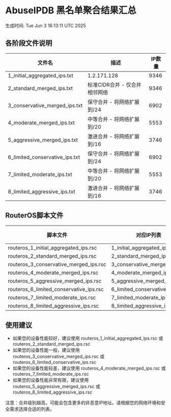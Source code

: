 # AbuseIPDB 黑名单聚合结果汇总
生成时间: Tue Jun  3 16:13:11 UTC 2025

## 各阶段文件说明

| 文件名 | 描述 | IP数量 |
|--------|------|--------|
| 1_initial_aggregated_ips.txt | 1.2.171.128 | 9346 |
| 2_standard_merged_ips.txt | 标准CIDR合并 - 仅合并相邻网络 | 9346 |
| 3_conservative_merged_ips.txt | 保守合并 - 将网络扩展到/24 | 6902 |
| 4_moderate_merged_ips.txt | 中等合并 - 将网络扩展到/20 | 5553 |
| 5_aggressive_merged_ips.txt | 激进合并 - 将网络扩展到/16 | 3746 |
| 6_limited_conservative_ips.txt | 保守合并 - 将网络扩展到/24 | 6902 |
| 7_limited_moderate_ips.txt | 中等合并 - 将网络扩展到/20 | 5553 |
| 8_limited_aggressive_ips.txt | 激进合并 - 将网络扩展到/16 | 3746 |

## RouterOS脚本文件

| 脚本文件 | 对应IP列表 | IP数量 |
|----------|------------|--------|
| routeros_1_initial_aggregated_ips.rsc | 1_initial_aggregated_ips.txt | 9346 |
| routeros_2_standard_merged_ips.rsc | 2_standard_merged_ips.txt | 9346 |
| routeros_3_conservative_merged_ips.rsc | 3_conservative_merged_ips.txt | 6902 |
| routeros_4_moderate_merged_ips.rsc | 4_moderate_merged_ips.txt | 5553 |
| routeros_5_aggressive_merged_ips.rsc | 5_aggressive_merged_ips.txt | 3746 |
| routeros_6_limited_conservative_ips.rsc | 6_limited_conservative_ips.txt | 6902 |
| routeros_7_limited_moderate_ips.rsc | 7_limited_moderate_ips.txt | 5553 |
| routeros_8_limited_aggressive_ips.rsc | 8_limited_aggressive_ips.txt | 3746 |

## 使用建议

- 如果您的设备性能较好，建议使用 routeros_1_initial_aggregated_ips.rsc 或 routeros_2_standard_merged_ips.rsc
- 如果您的设备性能一般，建议使用 routeros_3_conservative_merged_ips.rsc 或 routeros_6_limited_conservative_ips.rsc
- 如果您的设备性能较差，建议使用 routeros_4_moderate_merged_ips.rsc 或 routeros_7_limited_moderate_ips.rsc
- 如果您的设备性能非常有限，建议使用 routeros_5_aggressive_merged_ips.rsc 或 routeros_8_limited_aggressive_ips.rsc

注意：合并级别越高，可能会包含更多的非恶意IP地址。请根据您的网络环境和安全需求选择合适的列表。
